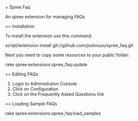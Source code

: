 = Spree Faq

An spree extension for managing FAQs

== Installation

To install the extension use this command:

script/extension install git://github.com/joshnuss/spree_faq.git

Next you need to copy some resources to your public folder:

rake spree:extensions:spree_faq:update

== Editing FAQs

1. Login to Administraton Console
2. Click on Configuration 
3. Click on the Frequently Asked Questions link

== Loading Sample FAQs

rake spree:extensions:spree_faq:load_samples
